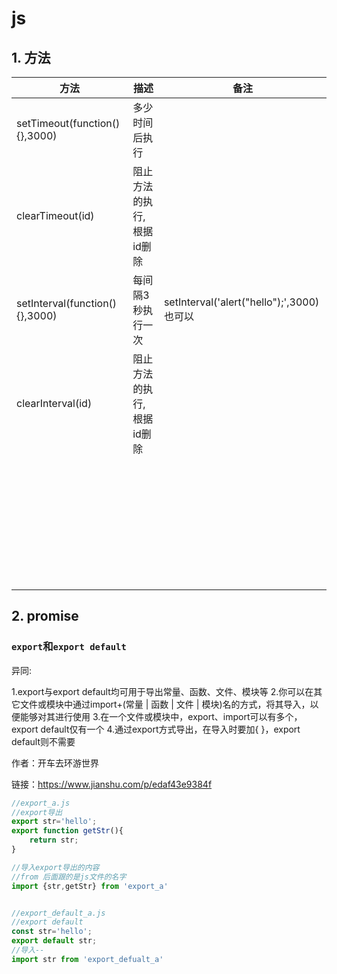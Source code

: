 # js
## 1. 方法
| 方法                           | 描述                      | 备注                                      |
| ------------------------------ | ------------------------- | ----------------------------------------- |
| setTimeout(function(){},3000)  | 多少时间后执行            |                                           |
| clearTimeout(id)               | 阻止方法的执行,根据id删除 |                                           |
| setInterval(function(){},3000) | 每间隔3秒执行一次         | setInterval('alert("hello");',3000)也可以 |
| clearInterval(id)              | 阻止方法的执行,根据id删除 |                                           |
|                                |                           |                                           |
|                                |                           |                                           |
|                                |                           |                                           |
|                                |                           |                                           |
|                                |                           |                                           |
|                                |                           |                                           |
|                                |                           |                                           |
|                                |                           |                                           |
|                                |                           |                                           |
|                                |                           |                                           |
|                                |                           |                                           |
|                                |                           |                                           |
|                                |                           |                                           |
|                                |                           |                                           |
|                                |                           |                                           |
|                                |                           |                                           |
|                                |                           |                                           |
|                                |                           |                                           |
|                                |                           |                                           |
|                                |                           |                                           |
|                                |                           |                                           |
|                                |                           |                                           |
|                                |                           |                                           |
|                                |                           |                                           |
|                                |                           |                                           |
|                                |                           |                                           |
|                                |                           |                                           |
|                                |                           |                                           |
|                                |                           |                                           |
|                                |                           |                                           |
|                                |                           |                                           |
|                                |                           |                                           |
|                                |                           |                                           |
|                                |                           |                                           |
|                                |                           |                                           |

## 2. promise



###	 `export`和`export default`

 异同:

1.export与export default均可用于导出常量、函数、文件、模块等
 2.你可以在其它文件或模块中通过import+(常量 | 函数 | 文件 | 模块)名的方式，将其导入，以便能够对其进行使用
 3.在一个文件或模块中，export、import可以有多个，export default仅有一个
 4.通过export方式导出，在导入时要加{ }，export default则不需要

作者：开车去环游世界

链接：https://www.jianshu.com/p/edaf43e9384f

```javascript
//export_a.js
//export导出
export str='hello';
export function getStr(){
    return str;
}

//导入export导出的内容
//from 后面跟的是js文件的名字
import {str,getStr} from 'export_a'


//export_default_a.js
//export default
const str='hello';
export default str;
//导入--
import str from 'export_defualt_a'

```



